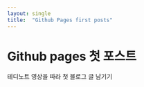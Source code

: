 ```yaml
---
layout: single
title:  "Github Pages first posts"
---
```


# Github pages 첫 포스트

테디노트 영상을 따라 첫 블로그 글 남기기
